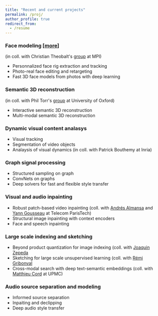 ```yaml
---
title: "Recent and current projects"
permalink: /proj/
author_profile: true
redirect_from:
  - /resume
---
```


### Face modeling  [[more](/face/)] 
(in coll. with Christian Theobalt's [group](http://gvv.mpi-inf.mpg.de/) at MPI)
* Personnalized face rig extraction and tracking
* Photo-real face editing and retargeting
* Fast 3D face models from photos with deep learning

### Semantic 3D reconstruction  
(in coll. with Phil Torr's [group](http://www.robots.ox.ac.uk/~tvg/) at University of Oxford) 
* Interactive semantic 3D reconstruction
* Multi-modal semantic 3D reconstruction

### Dynamic visual content analasys
* Visual tracking
* Segmentation of video objects
* Analaysis of visual dynamics (in coll. with Patrick Bouthemy at Inria) 

### Graph signal processing
* Structured sampling on graph
* ConvNets on graphs
* Deep solvers for fast and flexible style transfer

### Visual and audio inpainting
* Robust patch-based video inpainting (coll. with [Andrés Almansa](https://perso.telecom-paristech.fr/almansa/HomePage/) and [Yann Gousseau](https://perso.telecom-paristech.fr/gousseau/) at Telecom ParisTech) 
* Structural image inpainting with context encoders
* Face and speech inpainting

### Large scale indexing and sketching   
* Beyond product quantization for image indexing (coll. with [Joaquin Zepeda](https://joaquin-zepeda.com/)
* Sketching for large scale unsupervised learning (coll. with [Rémi Gribonval](https://people.irisa.fr/Remi.Gribonval/)
* Cross-modal search with deep text-semantic embeddings (coll. with [Matthieu Cord](http://webia.lip6.fr/~cord/) at UPMC)

### Audio source separation and modeling
* Informed source separation
* Inpaiting and declipping
* Deep audio style transfer

